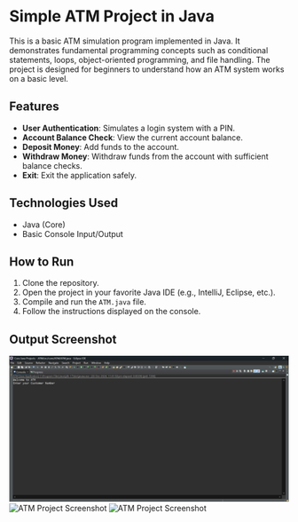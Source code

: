 # Simple ATM Project in Java

This is a basic ATM simulation program implemented in Java. It demonstrates fundamental programming concepts such as conditional statements, loops, object-oriented programming, and file handling. The project is designed for beginners to understand how an ATM system works on a basic level.

## Features
- **User Authentication**: Simulates a login system with a PIN.
- **Account Balance Check**: View the current account balance.
- **Deposit Money**: Add funds to the account.
- **Withdraw Money**: Withdraw funds from the account with sufficient balance checks.
- **Exit**: Exit the application safely.

## Technologies Used
- Java (Core)
- Basic Console Input/Output

## How to Run
1. Clone the repository.
2. Open the project in your favorite Java IDE (e.g., IntelliJ, Eclipse, etc.).
3. Compile and run the `ATM.java` file.
4. Follow the instructions displayed on the console.
## Output Screenshot
![ATM Project Screenshot](atm_screenshot.png "ATM Project Example")
![ATM Project Screenshot](atm_screenshot1.png "ATM Project Example")
![ATM Project Screenshot](atm_screenshot2.png "ATM Project Example")
